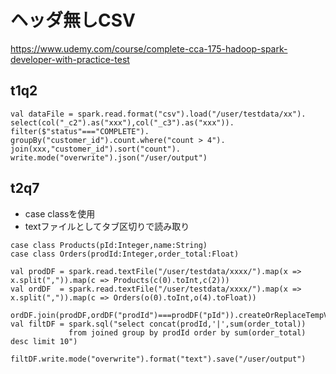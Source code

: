 # ヘッダ無しCSV

https://www.udemy.com/course/complete-cca-175-hadoop-spark-developer-with-practice-test

## t1q2

```
val dataFile = spark.read.format("csv").load("/user/testdata/xx").
select(col("_c2").as("xxx"),col("_c3").as("xxx")).
filter($"status"==="COMPLETE").
groupBy("customer_id").count.where("count > 4").
join(xxx,"customer_id").sort("count").
write.mode("overwrite").json("/user/output")

```


## t2q7
- case classを使用
- textファイルとしてタブ区切りで読み取り
```
case class Products(pId:Integer,name:String)
case class Orders(prodId:Integer,order_total:Float)

val prodDF = spark.read.textFile("/user/testdata/xxxx/").map(x => x.split(",")).map(c => Products(c(0).toInt,c(2)))
val ordDF  = spark.read.textFile("/user/testdata/xxxx/").map(x => x.split(",")).map(c => Orders(o(0).toInt,o(4).toFloat))

ordDF.join(prodDF,ordDF("prodId")===prodDF("pId")).createOrReplaceTempView("joined")
val filtDF = spark.sql("select concat(prodId,'|',sum(order_total)) 
             from joined group by prodId order by sum(order_total) desc limit 10")

filtDF.write.mode("overwrite").format("text").save("/user/output")

```
